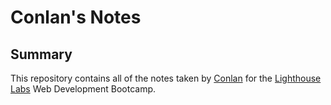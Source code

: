 # Conlan's Notes

## Summary 

This repository contains all of the notes taken by [Conlan](https://github.com/ConlanSchool) for the [Lighthouse Labs](https://www.lighthouselabs.ca/) Web Development Bootcamp.
